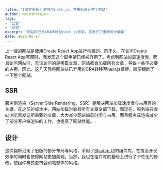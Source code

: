 ```yaml
---
title: "[博客更新] 转移至next.js，并重新设计整个网站"
author: NriotHrreion
tags:
- "公告"
- "网站"
excerpt: "网站现已从CRA转移至next.js框架，并进行了重新设计翻新"
date: 2025-06-14
---
```


上一版的网站是使用[Create React App](https://create-react-app.dev)进行构建的。前不久，在访问Create React App官网时，我发现这个脚手架已经被弃用了。考虑到网站加载速度慢，而且访问网站时，无论访问的是哪篇文章，网站都会加载所有文章，导致一些不必要的占用，因此，这几天我将网站从已弃用的CRA转移至next.js框架，顺便翻新了一下整个网站。

## SSR

服务侧渲染（Server Side Rendering，SSR）是解决网站加载速度慢与占用高的关键。在之前的版本中，网站加载时会将所有文章全部下载，而现在，服务端只会向浏览器发送所需要的文章，大大减少网站加载时间与占用。而且服务端渲染减少了部分客户端渲染的工作，也提高了网站性能。

## 设计

这次翻新沿用了旧版的部分布局与风格，采用了[Shadcn UI](https://ui.shadcn.com)的组件库，在提高开发效率的同时也使得网站更加美观。当然，我也在组件库的基础上进行了个性化的修改，使组件样式更符合网站整体的风格。
